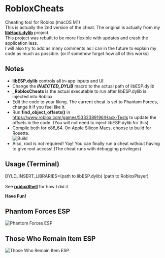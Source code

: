 # RobloxCheats
Cheating tool for Roblox (macOS M1)<br>
This is actually the 2nd version of the cheat. The original is actually from my [<b>libHack.dylib</b>](https://github.com/notahacker8/libHack) project.<br>
This project was rebuilt to be more flexible with updates and crash the application less.<br>
I will also try to add as many comments as I can in the future to explain my code as much as possible. (or if somehow forget how all of this works)

## Notes
 - <b>libESP.dylib</b> controls all in-app inputs and UI
 - Change the <b>_</b><b>INJECTED_DYLIB</b><b>_</b> macro to the actual path of libESP.dylib
 - <b>_RobloxCheats</b> is the actual executable to run after libESP.dylib is injected into Roblox
 - Edit the code to your liking. The current cheat is set to Phantom Forces, change it if you feel like it.
 - Run <b>find_object_offsets()</b> in https://www.roblox.com/games/5332389196/Hack-Tests to update the offsets in the code. (You will not need to inject libESP.dylib for this)
 - Compile both for x86_64. On Apple Silicon Macs, choose to build for Rosetta.<br>
 ![Build](https://github.com/notahacker8/RobloxCheats/blob/main/Build.png)<br>
 - Also, root is not required! Yay! You can finally run a cheat without having to give root access! (The cheat runs with debugging privileges)

## Usage (Terminal)
DYLD_INSERT_LIBRARIES=(path to libESP.dylib) (path to RobloxPlayer) <br> <br>
See [<b>robloxShell</b>](https://github.com/notahacker8/RobloxCheats/blob/main/robloxShell) for how I did it<br>

<b>Have Fun!</b>

## Phantom Forces ESP
![Phantom Forces ESP](https://github.com/notahacker8/RobloxCheatApp/blob/main/Phantom-Forces-ESP.png)

## Those Who Remain Item ESP
![Those Who Remain Item ESP](https://github.com/notahacker8/RobloxCheatApp/blob/main/Those-Who-Remain-Item-ESP.png)
